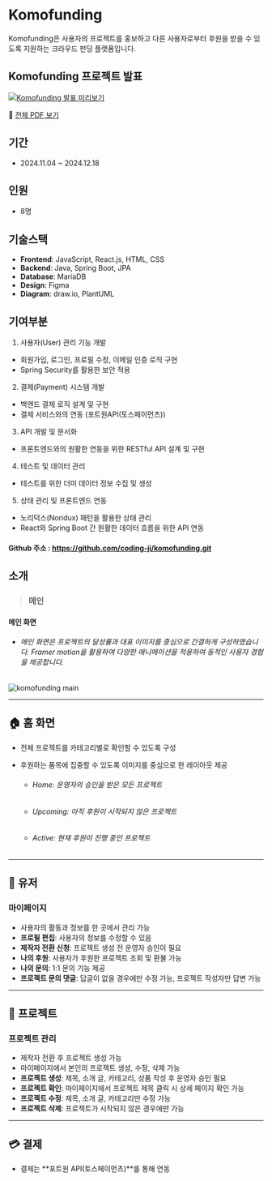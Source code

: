 # Komofunding

Komofunding은 사용자의 프로젝트를 홍보하고 다른 사용자로부터 후원을 받을 수 있도록 지원하는 크라우드 펀딩 플랫폼입니다.

## Komofunding 프로젝트 발표

[![Komofunding 발표 미리보기](https://raw.githubusercontent.com/KeumKyuHwan/portfolio/main/komofunding/assets/presentation/presentation.gif)](https://github.com/KeumKyuHwan/portfolio/blob/main/komofunding/presentation/KOMOFUNDING__.pdf)

📄 [전체 PDF 보기](https://github.com/KeumKyuHwan/portfolio/blob/main/komofunding/presentation/KOMOFUNDING__.pdf)
## 기간

- 2024.11.04 ~ 2024.12.18

## 인원

- 8명

## 기술스택

- **Frontend**: JavaScript, React.js, HTML, CSS
- **Backend**: Java, Spring Boot, JPA
- **Database**: MariaDB
- **Design**: Figma
- **Diagram**: draw.io, PlantUML

## 기여부분

1. 사용자(User) 관리 기능 개발
- 회원가입, 로그인, 프로필 수정, 이메일 인증 로직 구현
- Spring Security를 활용한 보안 적용

2. 결제(Payment) 시스템 개발
- 백엔드 결제 로직 설계 및 구현
- 결제 서비스와의 연동 (포트원API(토스페이먼츠))

3. API 개발 및 문서화
- 프론트엔드와의 원활한 연동을 위한 RESTful API 설계 및 구현

4. 테스트 및 데이터 관리
- 테스트를 위한 더미 데이터 정보 수집 및 생성

5. 상태 관리 및 프론트엔드 연동
- 노리덕스(Noridux) 패턴을 활용한 상태 관리
- React와 Spring Boot 간 원활한 데이터 흐름을 위한 API 연동

#### Github 주소 : https://github.com/coding-ji/komofunding.git

## 소개
>### 메인
#### 메인 화면
- ###### 메인 화면은 프로젝트의 달성률과 대표 이미지를 중심으로 간결하게 구성하였습니다. Framer motion을 활용하여 다양한 애니메이션을 적용하여 동적인 사용자 경험을 제공합니다.

![komofunding main](https://github.com/user-attachments/assets/8980fef9-761b-40d1-9b40-73925e2ba01f)

---

## 🏠 **홈 화면**
- 전체 프로젝트를 카테고리별로 확인할 수 있도록 구성
- 후원하는 품목에 집중할 수 있도록 이미지를 중심으로 한 레이아웃 제공

  - ###### Home: 운영자의 승인을 받은 모든 프로젝트
  - ###### Upcoming: 아직 후원이 시작되지 않은 프로젝트
  - ###### Active: 현재 후원이 진행 중인 프로젝트

---

## 👤 **유저**
### 마이페이지
- 사용자의 활동과 정보를 한 곳에서 관리 가능
- **프로필 편집**: 사용자의 정보를 수정할 수 있음
- **제작자 전환 신청**: 프로젝트 생성 전 운영자 승인이 필요
- **나의 후원**: 사용자가 후원한 프로젝트 조회 및 환불 가능
- **나의 문의**: 1:1 문의 기능 제공
- **프로젝트 문의 댓글**: 답글이 없을 경우에만 수정 가능, 프로젝트 작성자만 답변 가능

---

## 📌 **프로젝트**
### 프로젝트 관리
- 제작자 전환 후 프로젝트 생성 가능
- 마이페이지에서 본인의 프로젝트 생성, 수정, 삭제 가능
- **프로젝트 생성**: 제목, 소개 글, 카테고리, 상품 작성 후 운영자 승인 필요
- **프로젝트 확인**: 마이페이지에서 프로젝트 제목 클릭 시 상세 페이지 확인 가능
- **프로젝트 수정**: 제목, 소개 글, 카테고리만 수정 가능
- **프로젝트 삭제**: 프로젝트가 시작되지 않은 경우에만 가능

---

## 💳 **결제**
- 결제는 **포트원 API(토스페이먼츠)**를 통해 연동
